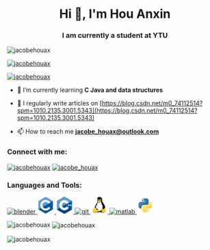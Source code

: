 <h1 align="center">Hi 👋, I'm Hou Anxin</h1>
<h3 align="center">I am currently a student at YTU</h3>
<p align="left"> <img src="https://komarev.com/ghpvc/?username=jacobehouax&label=Profile%20views&color=92edb0&style=flat-square" alt="jacobehouax" /> </p>

<p align="left"> <a href="https://github.com/ryo-ma/github-profile-trophy"><img src="https://github-profile-trophy.vercel.app/?username=jacobehouax" alt="jacobehouax" /></a> </p>

<p align="left"> <a href="https://twitter.com/jacobehouax" target="blank"><img src="https://img.shields.io/twitter/follow/jacobehouax?logo=twitter&style=for-the-badge" alt="jacobehouax" /></a> </p>

- 🌱 I’m currently learning **C Java and data structures**

- 📝 I regularly write articles on [https://blog.csdn.net/m0_74112514?spm=1010.2135.3001.5343](https://blog.csdn.net/m0_74112514?spm=1010.2135.3001.5343)

- 📫 How to reach me **jacobe_houax@outlook.com**

<h3 align="left">Connect with me:</h3>
<p align="left">
<a href="https://twitter.com/jacobehouax" target="blank"><img align="center" src="https://raw.githubusercontent.com/rahuldkjain/github-profile-readme-generator/master/src/images/icons/Social/twitter.svg" alt="jacobehouax" height="30" width="40" /></a>
<a href="https://www.leetcode.com/jacobe_houax" target="blank"><img align="center" src="https://raw.githubusercontent.com/rahuldkjain/github-profile-readme-generator/master/src/images/icons/Social/leet-code.svg" alt="jacobe_houax" height="30" width="40" /></a>
</p>

<h3 align="left">Languages and Tools:</h3>
<p align="left"> <a href="https://www.blender.org/" target="_blank" rel="noreferrer"> <img src="https://download.blender.org/branding/community/blender_community_badge_white.svg" alt="blender" width="40" height="40"/> </a> <a href="https://www.cprogramming.com/" target="_blank" rel="noreferrer"> <img src="https://raw.githubusercontent.com/devicons/devicon/master/icons/c/c-original.svg" alt="c" width="40" height="40"/> </a> <a href="https://www.w3schools.com/cpp/" target="_blank" rel="noreferrer"> <img src="https://raw.githubusercontent.com/devicons/devicon/master/icons/cplusplus/cplusplus-original.svg" alt="cplusplus" width="40" height="40"/> </a> <a href="https://git-scm.com/" target="_blank" rel="noreferrer"> <img src="https://www.vectorlogo.zone/logos/git-scm/git-scm-icon.svg" alt="git" width="40" height="40"/> </a> <a href="https://www.linux.org/" target="_blank" rel="noreferrer"> <img src="https://raw.githubusercontent.com/devicons/devicon/master/icons/linux/linux-original.svg" alt="linux" width="40" height="40"/> </a> <a href="https://www.mathworks.com/" target="_blank" rel="noreferrer"> <img src="https://upload.wikimedia.org/wikipedia/commons/2/21/Matlab_Logo.png" alt="matlab" width="40" height="40"/> </a> <a href="https://www.python.org" target="_blank" rel="noreferrer"> <img src="https://raw.githubusercontent.com/devicons/devicon/master/icons/python/python-original.svg" alt="python" width="40" height="40"/> </a> </p>

<p><img align="left" src="https://github-readme-stats.vercel.app/api/top-langs?username=jacobehouax&show_icons=true&theme=merko&title_color=e683d9&text_color=68d4a2&bg_color=193549&locale=en&layout=compact" alt="jacobehouax" /></p>

<p>&nbsp;<img align="center" src="https://github-readme-stats.vercel.app/api?username=jacobehouax&show_icons=true&theme=gruvbox&title_color=d579c9&text_color=61c798&bg_color=173143&locale=en" alt="jacobehouax" /></p>

<p><img align="center" src="https://github-readme-streak-stats.herokuapp.com/?user=jacobehouax&theme=highcontrast" alt="jacobehouax" /></p>
